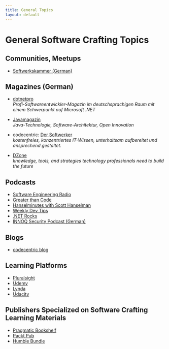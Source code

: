 ```yaml
---
title: General Topics
layout: default
---
```


# General Software Crafting Topics

## Communities, Meetups

* [Softwerkskammer (German)](https://www.softwerkskammer.org/)

## Magazines (German)

* [dotnetpro](https://www.dotnetpro.de/)<br>*Profi-Softwareentwickler-Magazin im deutschsprachigen Raum mit einem Schwerpunkt auf Microsoft .NET*


* [Javamagazin](https://kiosk.entwickler.de/java-magazin/)<br>*Java-Technologie, Software-Architektur, Open Innovation*


* codecentric: [Der Softwerker](https://www.codecentric.de/wissen/softwerker)<br>*kostenfreies, konzentriertes IT-Wissen, unterhaltsam aufbereitet und ansprechend gestaltet.*


* [DZone](https://dzone.com)<br>*knowledge, tools, and strategies technology professionals need to build the future*

## Podcasts

* [Software Engineering Radio](https://www.se-radio.net/category/episodes/)
* [Greater than Code](https://www.greaterthancode.com/)
* [Hanselminutes with Scott Hanselman](https://www.hanselminutes.com/)
* [Weekly Dev Tips](https://www.weeklydevtips.com/)
* [.NET Rocks](https://dotnetrocks.com/)
* [INNOQ Security Podcast (German)](https://www.innoq.com/en/security-podcast/)

## Blogs

* [codecentric blog](https://blog.codecentric.de/)

## Learning Platforms

* [Pluralsight](https://www.pluralsight.com)
* [Udemy](https://www.udemy.com)
* [Lynda](https://www.lynda.com)
* [Udacity](https://www.udacity.com)

## Publishers Specialized on Software Crafting Learning Materials

* [Pragmatic Bookshelf](https://pragprog.com)
* [Packt Pub](https://www.packtpub.com)
* [Humble Bundle](https://www.humblebundle.com)
